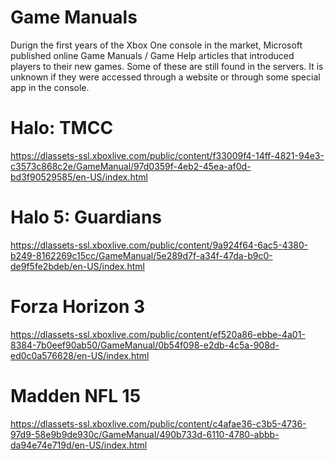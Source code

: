 # Game Manuals

Durign the first years of the Xbox One console in the market, Microsoft published online Game Manuals / Game Help articles that introduced players to their new games. Some of these are still found in the servers. It is unknown if they were accessed through a website or through some special app in the console.

# Halo: TMCC
https://dlassets-ssl.xboxlive.com/public/content/f33009f4-14ff-4821-94e3-c3573c868c2e/GameManual/97d0359f-4eb2-45ea-af0d-bd3f90529585/en-US/index.html

# Halo 5: Guardians
https://dlassets-ssl.xboxlive.com/public/content/9a924f64-6ac5-4380-b249-8162269c15cc/GameManual/5e289d7f-a34f-47da-b9c0-de9f5fe2bdeb/en-US/index.html

# Forza Horizon 3
https://dlassets-ssl.xboxlive.com/public/content/ef520a86-ebbe-4a01-8384-7b0eef90ab50/GameManual/0b54f098-e2db-4c5a-908d-ed0c0a576628/en-US/index.html

# Madden NFL 15
https://dlassets-ssl.xboxlive.com/public/content/c4afae36-c3b5-4736-97d9-58e9b9de930c/GameManual/490b733d-6110-4780-abbb-da94e74e719d/en-US/index.html
